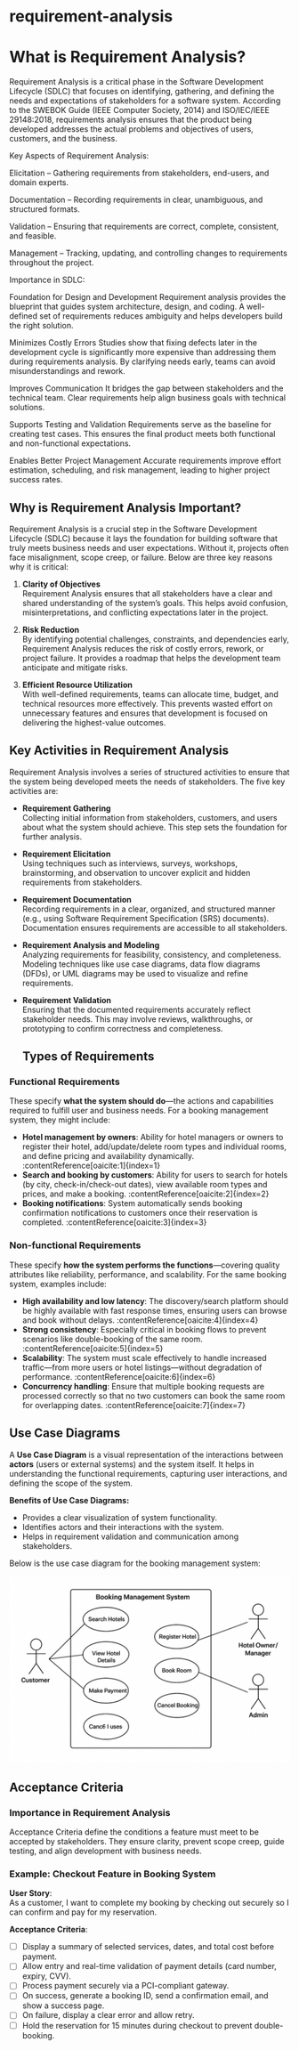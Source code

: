 # requirement-analysis

# What is Requirement Analysis?

Requirement Analysis is a critical phase in the Software Development Lifecycle (SDLC) that focuses on identifying, gathering, and defining the needs and expectations of stakeholders for a software system. According to the SWEBOK Guide (IEEE Computer Society, 2014) and ISO/IEC/IEEE 29148:2018, requirements analysis ensures that the product being developed addresses the actual problems and objectives of users, customers, and the business.

Key Aspects of Requirement Analysis:

Elicitation – Gathering requirements from stakeholders, end-users, and domain experts.

Documentation – Recording requirements in clear, unambiguous, and structured formats.

Validation – Ensuring that requirements are correct, complete, consistent, and feasible.

Management – Tracking, updating, and controlling changes to requirements throughout the project.

Importance in SDLC:

Foundation for Design and Development
Requirement analysis provides the blueprint that guides system architecture, design, and coding. A well-defined set of requirements reduces ambiguity and helps developers build the right solution.

Minimizes Costly Errors
Studies show that fixing defects later in the development cycle is significantly more expensive than addressing them during requirements analysis. By clarifying needs early, teams can avoid misunderstandings and rework.

Improves Communication
It bridges the gap between stakeholders and the technical team. Clear requirements help align business goals with technical solutions.

Supports Testing and Validation
Requirements serve as the baseline for creating test cases. This ensures the final product meets both functional and non-functional expectations.

Enables Better Project Management
Accurate requirements improve effort estimation, scheduling, and risk management, leading to higher project success rates.


## Why is Requirement Analysis Important?

Requirement Analysis is a crucial step in the Software Development Lifecycle (SDLC) because it lays the foundation for building software that truly meets business needs and user expectations. Without it, projects often face misalignment, scope creep, or failure. Below are three key reasons why it is critical:

1. **Clarity of Objectives**  
   Requirement Analysis ensures that all stakeholders have a clear and shared understanding of the system’s goals. This helps avoid confusion, misinterpretations, and conflicting expectations later in the project.

2. **Risk Reduction**  
   By identifying potential challenges, constraints, and dependencies early, Requirement Analysis reduces the risk of costly errors, rework, or project failure. It provides a roadmap that helps the development team anticipate and mitigate risks.

3. **Efficient Resource Utilization**  
   With well-defined requirements, teams can allocate time, budget, and technical resources more effectively. This prevents wasted effort on unnecessary features and ensures that development is focused on delivering the highest-value outcomes.


## Key Activities in Requirement Analysis

Requirement Analysis involves a series of structured activities to ensure that the system being developed meets the needs of stakeholders. The five key activities are:

- **Requirement Gathering**  
  Collecting initial information from stakeholders, customers, and users about what the system should achieve. This step sets the foundation for further analysis.

- **Requirement Elicitation**  
  Using techniques such as interviews, surveys, workshops, brainstorming, and observation to uncover explicit and hidden requirements from stakeholders.

- **Requirement Documentation**  
  Recording requirements in a clear, organized, and structured manner (e.g., using Software Requirement Specification (SRS) documents). Documentation ensures requirements are accessible to all stakeholders.

- **Requirement Analysis and Modeling**  
  Analyzing requirements for feasibility, consistency, and completeness. Modeling techniques like use case diagrams, data flow diagrams (DFDs), or UML diagrams may be used to visualize and refine requirements.

- **Requirement Validation**  
  Ensuring that the documented requirements accurately reflect stakeholder needs. This may involve reviews, walkthroughs, or prototyping to confirm correctness and completeness.



  ## Types of Requirements

### Functional Requirements
These specify **what the system should do**—the actions and capabilities required to fulfill user and business needs. For a booking management system, they might include:

- **Hotel management by owners**: Ability for hotel managers or owners to register their hotel, add/update/delete room types and individual rooms, and define pricing and availability dynamically. :contentReference[oaicite:1]{index=1}  
- **Search and booking by customers**: Ability for users to search for hotels (by city, check-in/check-out dates), view available room types and prices, and make a booking. :contentReference[oaicite:2]{index=2}  
- **Booking notifications**: System automatically sends booking confirmation notifications to customers once their reservation is completed. :contentReference[oaicite:3]{index=3}  

### Non-functional Requirements
These specify **how the system performs the functions**—covering quality attributes like reliability, performance, and scalability. For the same booking system, examples include:

- **High availability and low latency**: The discovery/search platform should be highly available with fast response times, ensuring users can browse and book without delays. :contentReference[oaicite:4]{index=4}  
- **Strong consistency**: Especially critical in booking flows to prevent scenarios like double-booking of the same room. :contentReference[oaicite:5]{index=5}  
- **Scalability**: The system must scale effectively to handle increased traffic—from more users or hotel listings—without degradation of performance. :contentReference[oaicite:6]{index=6}  
- **Concurrency handling**: Ensure that multiple booking requests are processed correctly so that no two customers can book the same room for overlapping dates. :contentReference[oaicite:7]{index=7}  

## Use Case Diagrams

A **Use Case Diagram** is a visual representation of the interactions between **actors** (users or external systems) and the system itself. It helps in understanding the functional requirements, capturing user interactions, and defining the scope of the system.

**Benefits of Use Case Diagrams:**
- Provides a clear visualization of system functionality.
- Identifies actors and their interactions with the system.
- Helps in requirement validation and communication among stakeholders.

Below is the use case diagram for the booking management system:

![Booking System Use Case Diagram](alx-booking-uc.png)


## Acceptance Criteria

### Importance in Requirement Analysis
Acceptance Criteria define the conditions a feature must meet to be accepted by stakeholders. They ensure clarity, prevent scope creep, guide testing, and align development with business needs.

### Example: Checkout Feature in Booking System

**User Story**:  
As a customer, I want to complete my booking by checking out securely so I can confirm and pay for my reservation.

**Acceptance Criteria**:
- [ ] Display a summary of selected services, dates, and total cost before payment.
- [ ] Allow entry and real-time validation of payment details (card number, expiry, CVV).
- [ ] Process payment securely via a PCI-compliant gateway.
- [ ] On success, generate a booking ID, send a confirmation email, and show a success page.
- [ ] On failure, display a clear error and allow retry.
- [ ] Hold the reservation for 15 minutes during checkout to prevent double-booking.
